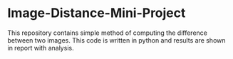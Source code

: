 # Image-Distance-Mini-Project
This repository contains simple method of computing the difference between two images. This code is written in python and results are shown in report with analysis. 
